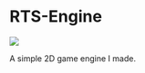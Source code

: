 # RTS-Engine
![](https://img.shields.io/github/repo-size/RTSProductions/RTSEngine?style=for-the-badge)

A simple 2D game engine I made.
